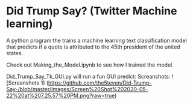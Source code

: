 # Did Trump Say? (Twitter Machine learning)
A python program the trains a machine learning text classification model that predicts if a quote is attributed to the 45th president of the united states.

Check out Making_the_Model.ipynb to see how I trained the model.

Did_Trump_Say_Tk_GUI.py will run a fun GUI predict:
Screanshots:
![Screanshots 1]
(https://github.com/the5teven/Did-Trump-Say-/blob/master/Images/Screen%20Shot%202020-05-22%20at%207.25.57%20PM.png?raw=true)
